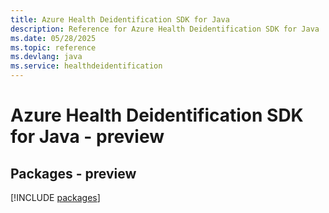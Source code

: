 ```yaml
---
title: Azure Health Deidentification SDK for Java
description: Reference for Azure Health Deidentification SDK for Java
ms.date: 05/28/2025
ms.topic: reference
ms.devlang: java
ms.service: healthdeidentification
---
```

# Azure Health Deidentification SDK for Java - preview
## Packages - preview
[!INCLUDE [packages](health-deidentification-index.md)]